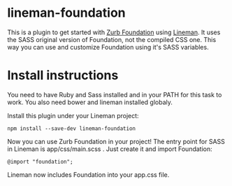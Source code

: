 # lineman-foundation

This is a plugin to get started with [Zurb Foundation](http://foundation.zurb.com) using
[Lineman](http://linemanjs.com). It uses the SASS original version of Foundation, not the compiled CSS one. This way you can use and customize Foundation using it's SASS variables.

# Install instructions

You need to have Ruby and Sass installed and in your PATH for this task to work. You also need bower and lineman installed globaly.

Install this plugin under your Lineman project:

```
npm install --save-dev lineman-foundation
```

Now you can use Zurb Foundation in your project! The entry point for SASS in Lineman is app/css/main.scss . Just create it and import Foundation:

```
@import "foundation";
```

Lineman now includes Foundation into your app.css file.

